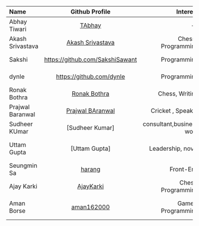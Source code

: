 | Name             |                     Github Profile                      |                 Interest |                                 Bio |
| :--------------- | :-----------------------------------------------------: | -----------------------: | ----------------------------------: |
| Abhay Tiwari     |          [TAbhay](https://github.com/TAbhay/)           |                       -- |                                  -- |
| Akash Srivastava |   [Akash Srivastava](https://github.com/Akashsri3bi)    |      Chess , Programming |               Age 19 , 5'9 , Indian |
| Sakshi           |             https://github.com/SakshiSawant             |              Programming |           I am a software developer |
| dynle            |                https://github.com/dynle                 |              Programming |               Studying react native |
| Ronak Bothra     |       [Ronak Bothra](https://github.com/Ronak55)        |           Chess, Writing |                   I am a programmer |
| Prajwal Baranwal | [Prajwal BAranwal](https://github.com/Prajwal-Baranwal) |        Cricket , Speaker |               Age 20 , 6'2 , Indian |
| Sudheer KUmar    |                     [Sudheer Kumar]                     | consultant,business work |           skilled, entrepreneurship |
| Uttam Gupta      |                      [Uttam Gupta]                      |        Leadership, novel | content writer, html, web designing |
| Seungmin Sa      |         [harang](https://github.com/saseungmin)         |                Front-End |           Age 26, Republic of Korea |
| Ajay Karki       |       [AjayKarki](https://github.com/AjayKarki/)        |       Chess, Programming |                   Software Engineer |
| Aman Borse       |      [aman162000](https://github.com/aman162000/)       |       Games, Programming | Python Programmer and Web Developer |

